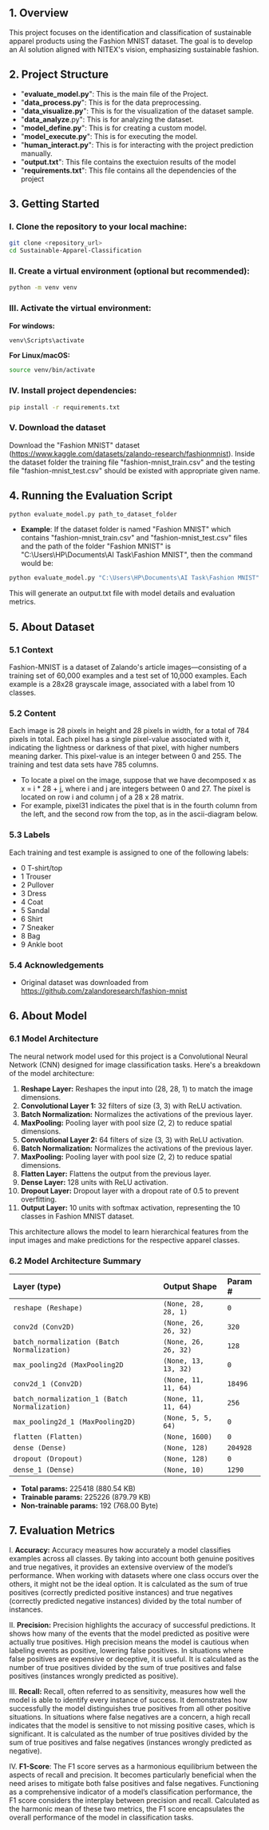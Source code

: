 ## 1. Overview

This project focuses on the identification and classification of sustainable apparel products using the Fashion MNIST dataset. The goal is to develop an AI solution aligned with NITEX's vision, emphasizing sustainable fashion.



## 2. Project Structure
- "__evaluate_model.py__": This is the main file of the Project.
- "__data_process.py__": This is for the data preprocessing.
- "__data_visualize.py__": This is for the visualization of the dataset sample.
- "__data_analyze__.py": This is for analyzing the dataset.
- "__model_define.py__": This is for creating a custom model.
- "__model_execute.py__": This is for executing the model.
- "__human_interact.py__": This is for interacting with the project prediction manually.
- "__output.txt__": This file contains the exectuion results of the model
- "__requirements.txt__": This file contains all the dependencies of the project
## 3. Getting Started

### I. Clone the repository to your local machine:
```bash
git clone <repository_url>
cd Sustainable-Apparel-Classification
```
### II. Create a virtual environment (optional but recommended):
```bash
python -m venv venv
```

### III. Activate the virtual environment:
__For windows:__
```bash
venv\Scripts\activate
```
__For Linux/macOS:__
```bash
source venv/bin/activate
```
### IV. Install project dependencies:
```bash
pip install -r requirements.txt
```
### V. Download the dataset
Download the "Fashion MNIST" dataset (https://www.kaggle.com/datasets/zalando-research/fashionmnist). Inside the dataset folder the training file "fashion-mnist_train.csv" and the testing file "fashion-mnist_test.csv" should be existed with appropriate given name.


## 4. Running the Evaluation Script
```bash
python evaluate_model.py path_to_dataset_folder
```
- __Example__: If the dataset folder is named "Fashion MNIST" which contains "fashion-mnist_train.csv" and "fashion-mnist_test.csv" files and the path of the folder "Fashion MNIST" is "C:\Users\HP\Documents\AI Task\Fashion MNIST", then the command would be:
```bash
python evaluate_model.py "C:\Users\HP\Documents\AI Task\Fashion MNIST"
```
This will generate an output.txt file with model details and evaluation metrics.
## 5. About Dataset
### 5.1 Context
Fashion-MNIST is a dataset of Zalando's article images—consisting of a training set of 60,000 examples and a test set of 10,000 examples. Each example is a 28x28 grayscale image, associated with a label from 10 classes.

### 5.2 Content
Each image is 28 pixels in height and 28 pixels in width, for a total of 784 pixels in total. Each pixel has a single pixel-value associated with it, indicating the lightness or darkness of that pixel, with higher numbers meaning darker. This pixel-value is an integer between 0 and 255. The training and test data sets have 785 columns.

- To locate a pixel on the image, suppose that we have decomposed x as x = i * 28 + j, where i and j are integers between 0 and 27. The pixel is located on row i and column j of a 28 x 28 matrix.
- For example, pixel31 indicates the pixel that is in the fourth column from the left, and the second row from the top, as in the ascii-diagram below.

### 5.3 Labels
Each training and test example is assigned to one of the following labels:

- 0 T-shirt/top
- 1 Trouser
- 2    Pullover
- 3    Dress
- 4    Coat
- 5    Sandal
- 6    Shirt
- 7    Sneaker
- 8    Bag
- 9    Ankle boot

### 5.4 Acknowledgements
- Original dataset was downloaded from https://github.com/zalandoresearch/fashion-mnist
## 6. About Model
### 6.1 Model Architecture

The neural network model used for this project is a Convolutional Neural Network (CNN) designed for image classification tasks. Here's a breakdown of the model architecture:
  
  1. __Reshape Layer:__ Reshapes the input into (28, 28, 1) to match the image dimensions.
  2. __Convolutional Layer 1:__ 32 filters of size (3, 3) with ReLU activation.
  3. __Batch Normalization:__ Normalizes the activations of the previous layer.
  4. __MaxPooling:__ Pooling layer with pool size (2, 2) to reduce spatial dimensions.
  5. __Convolutional Layer 2:__ 64 filters of size (3, 3) with ReLU activation.
  6. __Batch Normalization:__ Normalizes the activations of the previous layer.
  7. __MaxPooling:__ Pooling layer with pool size (2, 2) to reduce spatial dimensions.
  8. __Flatten Layer:__ Flattens the output from the previous layer.
  9. __Dense Layer:__ 128 units with ReLU activation.
  10. __Dropout Layer:__ Dropout layer with a dropout rate of 0.5 to prevent overfitting.
  11. __Output Layer:__ 10 units with softmax activation, representing the 10 classes in Fashion MNIST dataset.

This architecture allows the model to learn hierarchical features from the input images and make predictions for the respective apparel classes.

###  6.2 Model Architecture Summary

| Layer (type) | Output Shape | Param # |
| :----------  | :----------- | :------ |
| `reshape (Reshape)` | `(None, 28, 28, 1)` | `0` |
| `conv2d (Conv2D)` | `(None, 26, 26, 32)` | `320` |
| `batch_normalization (Batch Normalization)` | `(None, 26, 26, 32)`| `128` |
| `max_pooling2d (MaxPooling2D` | `(None, 13, 13, 32)`| `0`|
| `conv2d_1 (Conv2D)` | `(None, 11, 11, 64)` | `18496` |
| `batch_normalization_1 (Batch Normalization)` | `(None, 11, 11, 64)` | `256`|
| `max_pooling2d_1 (MaxPooling2D)` | `(None, 5, 5, 64)` | `0` |
| `flatten (Flatten)` | `(None, 1600)` | `0` |
| `dense (Dense)` | `(None, 128)` | `204928` |
| `dropout (Dropout)` | `(None, 128)` | `0` |
| `dense_1 (Dense)` | `(None, 10)` | `1290` |

- __Total params:__ 225418 (880.54 KB)
- __Trainable params:__ 225226 (879.79 KB)
- __Non-trainable params:__ 192 (768.00 Byte)



## 7. Evaluation Metrics
I. __Accuracy:__ Accuracy measures how accurately a model classifies examples across all classes. By taking into account both genuine positives and true negatives, it provides an extensive overview of the model’s performance. When working with datasets where one class occurs over the others, it might not be the ideal option. It is calculated as the sum of true positives (correctly predicted positive instances) and true negatives (correctly predicted negative instances) divided by the total number of instances.

II. __Precision:__ Precision highlights the accuracy of successful predictions. It shows how many of the events that the model predicted as positive were actually true positives. High precision means the model is cautious when labeling events as positive, lowering false positives. In situations where false positives are expensive or deceptive, it is useful. It is calculated as the number of true positives divided by the sum of true positives and false positives (instances wrongly predicted as positive).

III. __Recall:__ Recall, often referred to as sensitivity, measures how well the model is able to identify every instance of success. It demonstrates how successfully the model distinguishes true positives from all other positive situations. In situations where false negatives are a concern, a high recall indicates that the model is sensitive to not missing positive cases, which is significant. It is calculated as the number of true positives divided by the sum of true positives and false negatives (instances wrongly predicted as negative).


IV. __F1-Score__: The F1 score serves as a harmonious equilibrium between the aspects of recall and precision. It becomes particularly beneficial when the need arises to mitigate both false positives and false negatives. Functioning as a comprehensive indicator of a model’s classification performance, the F1 score considers the interplay between precision and recall. Calculated as the harmonic mean of these two metrics, the F1 score encapsulates the overall performance of the model in classification tasks.
